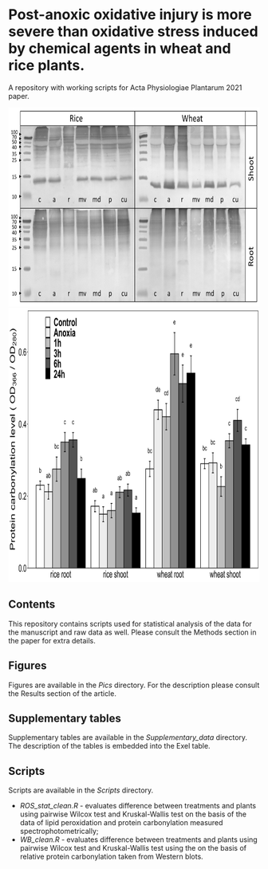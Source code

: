 

# Post-anoxic oxidative injury is more severe than oxidative stress induced by chemical agents in wheat and rice plants.
A repository with working scripts for Acta Physiologiae Plantarum 2021 paper.


<img src="https://github.com/anton-shikov/Plant_LPX_carbonylation/blob/main/Pics/FIgure_5_2_blots.png" width="800" height="400">
<img src="https://github.com/anton-shikov/Plant_LPX_carbonylation/blob/main/Pics/Figure_4.png" width="800" height="550">

## Contents 
This repository contains scripts used for statistical analysis of the data for the manuscript and raw data as well. Please consult the Methods section in the paper for extra details. 

## Figures
Figures are available in the <i> Pics </i> directory. For the description please consult the Results section of the article.

## Supplementary tables
Supplementary tables are available in the <i> Supplementary_data </i> directory. The description of the tables is embedded into the Exel table.

## Scripts
Scripts are available in the <i>Scripts</i> directory.
<ul>
  <li><em> ROS_stat_clean.R</em> - evaluates difference between treatments and plants using pairwise Wilcox test and Kruskal-Wallis test on the basis of the data of lipid peroxidation and protein carbonylation measured spectrophotometrically;</li>
  <li><em> WB_clean.R</em> - evaluates difference between treatments and plants using pairwise Wilcox test and Kruskal-Wallis test using the on the basis of relative protein carbonylation taken from Western blots.</li>
</ul> 

